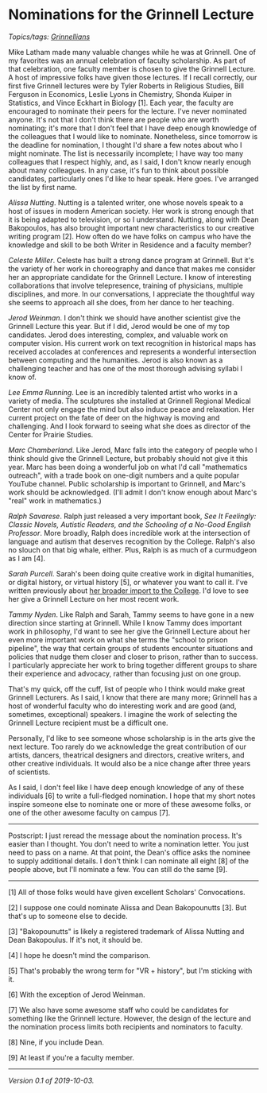 Nominations for the Grinnell Lecture
====================================

*Topics/tags: [Grinnellians](index-grinnell)*

Mike Latham made many valuable changes while he was at Grinnell.
One of my favorites was an annual celebration of faculty scholarship.
As part of that celebration, one faculty member is chosen to give
the Grinnell Lecture.  A host of impressive folks have given those
lectures.  If I recall correctly, our first five Grinnell lectures
were by Tyler Roberts in Religious Studies, Bill Ferguson in
Economics, Leslie Lyons in Chemistry, Shonda Kuiper in Statistics,
and Vince Eckhart in Biology [1].  Each year, the faculty are encouraged
to nominate their peers for the lecture.  I've never nominated anyone.
It's not that I don't think there are people who are worth nominating;
it's more that I don't feel that I have deep enough knowledge of the
colleagues that I would like to nominate.    Nonetheless, since tomorrow
is the deadline for nomination, I thought I'd share a few notes about
who I might nominate.  The list is necessarily incomplete; I have way
too many colleagues that I respect highly, and, as I said, I don't
know nearly enough about many colleagues.  In any case, it's fun
to think about possible candidates, particularly ones I'd like to
hear speak.  Here goes.  I've arranged the list by first name.

_Alissa Nutting_.  Nutting is a talented writer, one whose novels
speak to a host of issues in modern American society.  Her work is
strong enough that it is being adapted to television, or so I
understand.  Nutting, along with Dean Bakopoulos, has also brought
important new characteristics to our creative writing program [2].
How often do we have folks on campus who have the knowledge and
skill to be both Writer in Residence and a faculty member?

_Celeste Miller_.  Celeste has built a strong dance program at
Grinnell.  But it's the variety of her work in choreography and
dance that makes me consider her an appropriate candidate for the
Grinnell Lecture.  I know of interesting collaborations that involve
telepresence, training of physicians, multiple disciplines, and
more.  In our conversations, I appreciate the thoughtful way she
seems to approach all she does, from her dance to her teaching.

_Jerod Weinman_.  I don't think we should have another scientist
give the Grinnell Lecture this year.  But if I did, Jerod would be
one of my top candidates.  Jerod does interesting, complex, and
valuable work on computer vision.  His current work on text recognition
in historical maps has received accolades at conferences and represents
a wonderful intersection between computing and the humanities.  Jerod
is also known as a challenging teacher and has one of the most
thorough advising syllabi I know of.

_Lee Emma Running_.  Lee is an incredibly talented artist who works in
a variety of media.  The sculptures she installed at Grinnell
Regional Medical Center not only engage the mind but also induce
peace and relaxation.  Her current project on the fate of deer on
the highway is moving and challenging.  And I look forward to seeing what
she does as director of the Center for Prairie Studies.

_Marc Chamberland_.   Like Jerod, Marc falls into the category of
people who I think should give the Grinnell Lecture, but probably
should not give it this year.  Marc has been doing a wonderful
job on what I'd call "mathematics outreach", with a trade book
on one-digit numbers and a quite popular YouTube channel.  Public
scholarship is important to Grinnell, and Marc's work should be
acknowledged.  (I'll admit I don't know enough about Marc's "real"
work in mathematics.)

_Ralph Savarese_. Ralph just released a very important book, _See
It Feelingly: Classic Novels, Autistic Readers, and the Schooling
of a No-Good English Professor_.  More broadly, Ralph does incredible
work at the intersection of language and autism that deserves
recognition by the College.  Ralph's also no slouch on that big
whale, either.  Plus, Ralph is as much of a curmudgeon as I am [4].

_Sarah Purcell_.  Sarah's been doing quite creative work in 
digital humanities, or digital history, or virtual history [5],
or whatever you want to call it.  I've written previously about
[her broader import to the College](sarah-purcell).  I'd love to
see her give a Grinnell Lecture on her most recent work.

_Tammy Nyden_.  Like Ralph and Sarah, Tammy seems to have gone in
a new direction since starting at Grinnell.  While I know Tammy
does important work in philosophy, I'd want to see her give the
Grinnell Lecture about her even more important work on what she
terms the "school to prison pipeline", the way that certain groups
of students encounter situations and policies that nudge them closer
and closer to prison, rather than to success.  I particularly
appreciate her work to bring together different groups to share
their experience and advocacy, rather than focusing just on one
group.

That's my quick, off the cuff, list of people who I think would
make great Grinnell Lecturers.  As I said, I know that there are
many more; Grinnell has a host of wonderful faculty who do interesting
work and are good (and, sometimes, exceptional) speakers.  I imagine
the work of selecting the Grinnell Lecture recipient must be a
difficult one.

Personally, I'd like to see someone whose scholarship is in the arts
give the next lecture.  Too rarely do we acknowledge the great
contribution of our artists, dancers, theatrical designers and
directors, creative writers, and other creative individuals.  It
would also be a nice change after three years of scientists.

As I said, I don't feel like I have deep enough knowledge of any
of these individuals [6] to write a full-fledged nomination.  I
hope that my short notes inspire someone else to nominate one or
more of these awesome folks, or one of the other awesome faculty
on campus [7].

---

Postscript: I just reread the message about the nomination process.
It's easier than I thought.  You don't need to write a nomination
letter.  You just need to pass on a name.  At that point, the Dean's
office asks the nominee to supply additional details.  I don't think
I can nominate all eight [8] of the people above, but I'll nominate a
few.  You can still do the same [9].

---

[1] All of those folks would have given excellent Scholars' Convocations.

[2] I suppose one could nominate Alissa and Dean Bakopounutts [3].  But
that's up to someone else to decide.

[3] "Bakopounutts" is likely a registered trademark of Alissa Nutting
and Dean Bakopoulus.  If it's not, it should be.

[4] I hope he doesn't mind the comparison.

[5] That's probably the wrong term for "VR + history", but I'm sticking
with it.

[6] With the exception of Jerod Weinman.

[7] We also have some awesome staff who could be candidates for something
like the Grinnell lecture.  However, the design of the lecture and the
nomination process limits both recipients and nominators to faculty.

[8] Nine, if you include Dean.

[9] At least if you're a faculty member.

---

*Version 0.1 of 2019-10-03.*

